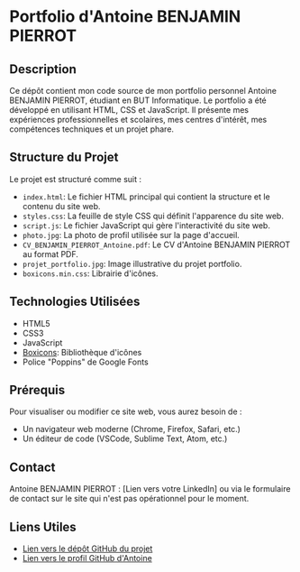 # Portfolio d'Antoine BENJAMIN PIERROT

## Description

Ce dépôt contient mon code source de mon portfolio personnel Antoine BENJAMIN PIERROT, étudiant en BUT Informatique.  Le portfolio a été développé en utilisant HTML, CSS et JavaScript. Il présente mes expériences professionnelles et scolaires, mes centres d'intérêt, mes compétences techniques et un projet phare.

## Structure du Projet

Le projet est structuré comme suit :

*   `index.html`:  Le fichier HTML principal qui contient la structure et le contenu du site web.
*   `styles.css`:  La feuille de style CSS qui définit l'apparence du site web.
*   `script.js`:  Le fichier JavaScript qui gère l'interactivité du site web.
*   `photo.jpg`: La photo de profil utilisée sur la page d'accueil.
*   `CV_BENJAMIN_PIERROT_Antoine.pdf`: Le CV d'Antoine BENJAMIN PIERROT au format PDF.
*   `projet_portfolio.jpg`: Image illustrative du projet portfolio.
*   `boxicons.min.css`: Librairie d'icônes.

## Technologies Utilisées

*   HTML5
*   CSS3
*   JavaScript
*   [Boxicons](https://unpkg.com/boxicons@2.1.4/css/boxicons.min.css): Bibliothèque d'icônes
*   Police "Poppins" de Google Fonts

## Prérequis

Pour visualiser ou modifier ce site web, vous aurez besoin de :

*   Un navigateur web moderne (Chrome, Firefox, Safari, etc.)
*   Un éditeur de code (VSCode, Sublime Text, Atom, etc.)

## Contact

Antoine BENJAMIN PIERROT : [Lien vers votre LinkedIn] ou via le formulaire de contact sur le site qui n'est pas opérationnel pour le moment.

## Liens Utiles

*   [Lien vers le dépôt GitHub du projet](https://github.com/Lenular91/Portfolio)
*   [Lien vers le profil GitHub d'Antoine](https://github.com/Lenular91)

